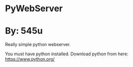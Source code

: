 # PyWebServer
# By: 545u
Really simple python webserver.

You must have python installed. Download python from here: https://www.python.org/
